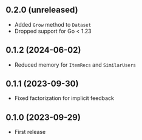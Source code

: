 ## 0.2.0 (unreleased)

- Added `Grow` method to `Dataset`
- Dropped support for Go < 1.23

## 0.1.2 (2024-06-02)

- Reduced memory for `ItemRecs` and `SimilarUsers`

## 0.1.1 (2023-09-30)

- Fixed factorization for implicit feedback

## 0.1.0 (2023-09-29)

- First release
